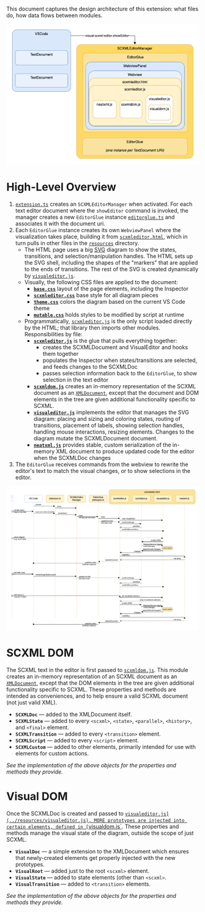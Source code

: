 This document captures the design architecture of this extension: what files do, how data flows
between modules.

![diagram showing the conceptual containment described below](conceptual-containment.png)

# High-Level Overview

1. [`extension.ts`](../src/extension.ts) creates an `SCXMLEditorManager` when activated.
   For each text editor document where the `showEditor` command is invoked, the manager
   creates a new `EditorGlue` instance [`editorglue.ts`](../src/editorglue.ts) and associates
   it with the document uri.
2. Each `EditorGlue` instance creates its own `WebviewPanel` where the visualization takes place,
   building it from [`scxmleditor.html`](../resources/scxmleditor.html), which in turn pulls
   in other files in the [`resources`](../resources) directory.
   * The HTML page uses a big [SVG](https://developer.mozilla.org/en-US/docs/Web/SVG) diagram to
     show the states, transitions, and selection/manipulation handles. The HTML sets up the SVG
     shell, including the shapes of the "markers" that are applied to the ends of transitions.
     The rest of the SVG is created dynamically by [`visualeditor.js`](../resources/visualeditor.js).
   * Visually, the following CSS files are applied to the document:
     * **[`base.css`](../resources/base.css)** layout of the page elements, including the Inspector
     * **[`scxmleditor.css`](../resources/scxmleditor.css)** base style for all diagram pieces
     * **[`theme.css`](../resources/theme.css)** colors the diagram based on the current VS Code theme
     * **[`mutable.css`](../resources/theme.css)** holds styles to be modified by script at runtime
   * Programmatically, [`scxmleditor.js`](../resources/scxmleditor.js) is the only script loaded directly
     by the HTML; that library then imports other modules. Responsibilities by file:
     * **[`scxmleditor.js`](../resources/scxmleditor.js)** is the glue that pulls everything together:
       * creates the SCXMLDocument and VisualEditor and hooks them together
       * populates the Inspector when states/transitions are selected, and feeds changes to the SCXMLDoc
       * passes selection information back to the `EditorGlue`, to show selection in the text editor
     * **[`scxmldom.js`](../resources/scxmldom.js)** creates an in-memory representation of the SCXML
       document as an [`XMLDocument`](https://developer.mozilla.org/en-US/docs/Web/API/XMLDocument),
       except that the document and DOM elements in the tree are given additional functionality
       specific to SCXML.
     * **[`visualeditor.js`](../resources/visualeditor.js)** implements the editor that manages the SVG
       diagram: placing and sizing and coloring states, routing of transitions, placement
       of labels, showing selection handles, handling mouse interactions, resizing elements.
       Changes to the diagram mutate the SCXMLDocument document.
     * **[`neatxml.js`](../resources/neatxml.js)** provides stable, custom serialization of the in-memory
       XML document to produce updated code for the editor when the SCXMLDoc changes
3. The `EditorGlue` receives commands from the webview to rewrite the editor's text to match the
   visual changes, or to show selections in the editor.

![diagrams summarizing event and method calls for common interactions](sequence-diagrams.png)


# SCXML DOM

The SCXML text in the editor is first passed to [`scxmldom.js`](../resources/scxmldom.js).
This module creates an in-memory representation of an SCXML document as an
[`XMLDocument`](https://developer.mozilla.org/en-US/docs/Web/API/XMLDocument), except that the DOM
elements in the tree are given additional functionality specific to SCXML.
These properties and methods are intended as conveniences, and to help ensure a valid SCXML document
(not just valid XML).

* **`SCXMLDoc`** — added to the XMLDocument itself.
* **`SCXMLState`** — added to every `<scxml>`, `<state>`, `<parallel>`, `<history>`, and `<final>` element.
* **`SCXMLTransition`** — added to every `<transition>` element.
* **`SCXMLScript`** — added to every `<script>` element.
* **`SCXMLCustom`** — added to other elements, primarily intended for use with elements for custom actions.

_See the implementation of the above objects for the properties and methods they provide._


# Visual DOM

Once the SCXMLDoc is created and passed to [`visualeditor.js](../resources/visualeditor.js),
MORE prototypes are injected into certain elements, defined in [`visualdom.js`](../resources/visualdom.js).
These properties and methods manage the visual state of the diagram, outside the scope of just SCXML.

* **`VisualDoc`** — a simple extension to the XMLDocument which ensures that newly-created elements
  get properly injected with the new prototypes.
* **`VisualRoot`** — added just to the root `<scxml>` element.
* **`VisualState`** — added to state elements (other than `<scxml>`.
* **`VisualTransition`** — added to `<transition>` elements.

_See the implementation of the above objects for the properties and methods they provide._
